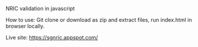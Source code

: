 NRIC validation in javascript

How to use:
Git clone or download as zip and extract files, run index.html in browser locally.

Live site:
https://sgnric.appspot.com/
